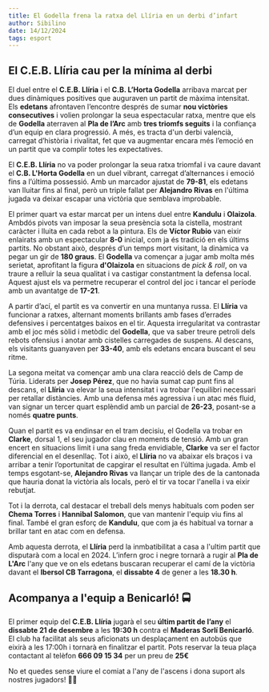 ```yaml
---
title: El Godella frena la ratxa del Llíria en un derbi d’infart
author: Sibilino
date: 14/12/2024
tags: esport
---
```

 
## El C.E.B. Llíria cau per la mínima al derbi 

El duel entre el **C.E.B. Llíria** i el **C.B. L’Horta Godella** arribava marcat per dues dinàmiques positives que auguraven un partit de màxima intensitat. Els **edetans** afrontaven l’encontre després de sumar **nou victòries consecutives** i volien prolongar la seua espectacular ratxa, mentre que els de **Godella** aterraven al **Pla de l’Arc** amb **tres triomfs seguits** i la confiança d’un equip en clara progressió. A més, es tracta d'un derbi valencià, carregat d’història i rivalitat, fet que va augmentar encara més l’emoció en un partit que va complir totes les expectatives.

El **C.E.B. Llíria** no va poder prolongar la seua ratxa triomfal i va caure davant el **C.B. L'Horta Godella** en un duel vibrant, carregat d’alternances i emoció fins a l’última possessió. Amb un marcador ajustat de **79-81**, els edetans van lluitar fins al final, però un triple fallat per **Alejandro Rivas** en l'última jugada va deixar escapar una victòria que semblava improbable.

El primer quart va estar marcat per un intens duel entre **Kandulu** i **Olaizola**. Ambdós pivots van imposar la seua presència sota la cistella, mostrant caràcter i lluita en cada rebot a la pintura. Els de **Víctor Rubio** van eixir enlairats amb un espectacular **8-0** inicial, com ja és tradició en els últims partits. No obstant això, després d’un temps mort visitant, la dinàmica va pegar un gir de **180 graus**. El **Godella** va començar a jugar amb molta més serietat, aprofitant la figura **d'Olaizola** en situacions de _pick & roll_, on va traure a relluir la seua qualitat i va castigar constantment la defensa local. Aquest ajust els va permetre recuperar el control del joc i tancar el període amb un avantatge de **17-21**.

A partir d’ací, el partit es va convertir en una muntanya russa. El **Llíria** va funcionar a ratxes, alternant moments brillants amb fases d’errades defensives i percentatges baixos en el tir. Aquesta irregularitat va contrastar amb el joc més sòlid i metòdic del **Godella**, que va saber treure petroli dels rebots ofensius i anotar amb cistelles carregades de suspens. Al descans, els visitants guanyaven per **33-40**, amb els edetans encara buscant el seu ritme.

La segona meitat va començar amb una clara reacció dels de Camp de Túria. Liderats per **Josep Pérez**, que no havia sumat cap punt fins al descans, el **Llíria** va elevar la seua intensitat i va trobar l'equilibri necessari per retallar distàncies. Amb una defensa més agressiva i un atac més fluid, van signar un tercer quart esplèndid amb un parcial de **26-23**, posant-se a només **quatre punts**.

Quan el partit es va endinsar en el tram decisiu, el Godella va trobar en **Clarke**, dorsal 1, el seu jugador clau en moments de tensió. Amb un gran encert en situacions limit i una sang freda envidiable, **Clarke** va ser el factor diferencial en el desenllaç. Tot i això, el **Llíria** no va abaixar els braços i va arribar a tenir l’oportunitat de capgirar el resultat en l’última jugada. Amb el temps esgotant-se, **Alejandro Rivas** va llançar un triple des de la cantonada que hauria donat la victòria als locals, però el tir va tocar l'anella i va eixir rebutjat.

Tot i la derrota, cal destacar el treball dels menys habituals com poden ser **Chema Torres** i **Hannibal Salomon**, que van mantenir l'equip viu fins al final. També el gran esforç de **Kandulu**, que com ja és habitual va tornar a brillar tant en atac com en defensa.

Amb aquesta derrota, el **Llíria** perd la inmbatibilitat a casa a l'ultim partit que disputarà com a local en 2024. L’infern groc i negre tornarà a rugir al **Pla de L'Arc** l'any que ve on els edetans buscaran recuperar el camí de la victòria davant el **Ibersol CB Tarragona**, el **dissabte 4** de gener a les **18.30 h**.

## Acompanya a l'equip a Benicarló! 🚍

El primer equip del **C.E.B. Llíria** jugarà el seu **últim partit de l’any** el **dissabte 21 de desembre** a les **19:30 h** contra el **Maderas Sorlí Benicarló**. El club ha facilitat als seus aficionats un desplaçament en autobús que eixirà a les 17:00h i tornarà en finalitzar el partit.
Pots reservar la teua plaça contactant al telèfon **666 09 15 34** per un preu de **25€**

No et quedes sense viure el comiat a l'any de l'ascens i dona suport als nostres jugadors! 💛🖤


